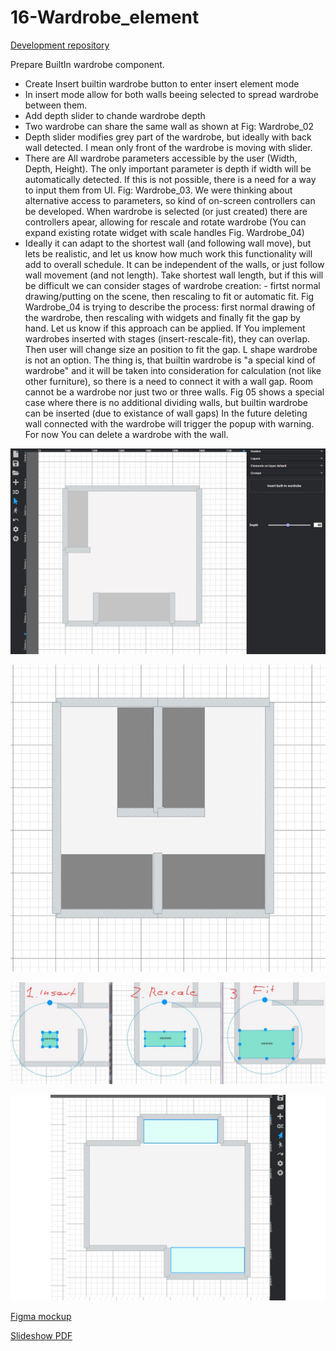 # 16-Wardrobe_element

[Development repository](https://github.com/homyplan/react-planner-alt)

Prepare BuiltIn wardrobe component.
- Create Insert builtin wardrobe button to enter insert element mode
- In insert mode allow for both walls beeing selected to spread wardrobe between them.
- Add depth slider to chande wardrobe depth
- Two wardrobe can share the same wall as shown at Fig: Wardrobe_02
- Depth slider modifies grey part of the wardrobe, but ideally with back wall detected. I mean only front of the wardrobe is moving with slider. 
- There are All wardrobe parameters accessible by the user (Width, Depth, Height). The only important parameter is depth if width will be automatically detected. If this is not possible, there is a need for a way to input them from UI. Fig: Wardrobe_03. We were thinking about alternative access to parameters, so kind of on-screen controllers can be developed. When wardrobe is selected (or just created) there are controllers apear, allowing for rescale and rotate wardrobe (You can expand existing rotate widget with scale handles Fig. Wardrobe_04)
- Ideally it can adapt to the shortest wall (and following wall move), but lets be realistic, and let us know how much work this functionality will add to overall schedule. It can be independent of the walls, or just follow wall movement (and not length).
Take shortest wall length, but if this will be difficult we can consider stages of wardrobe creation: - firtst normal drawing/putting on the scene, then rescaling to fit or automatic fit. Fig Wardrobe_04 is trying to describe the process: first normal drawing of the wardrobe, then rescaling with widgets and finally fit the gap by hand. Let us know if this approach can be applied.
If You implement wardrobes inserted with stages (insert-rescale-fit), they can overlap. Then user will change size an position to fit the gap. L shape wardrobe is not an option.
The thing is, that builtin wardrobe is "a special kind of wardrobe" and it will be taken into consideration for calculation (not like other furniture), so there is a need to connect it with a wall gap. Room cannot be a wardrobe nor just two or three walls. Fig 05 shows a special case where there is no additional dividing walls, but builtin wardrobe can be inserted (due to existance of wall gaps)
In the future deleting wall connected with the wardrobe will trigger the popup with warning. For now You can delete a wardrobe with the wall.

![Wardrobe](Wardrobe.JPG)

![Wardrobe_02](Wardrobe_02.png)

![Wardrobe_01-03](W1-3.JPG)

![Wardrobe_05](Wardrobe_05.jpg)

[Figma mockup](https://www.figma.com/file/lEGBrtmHrIjOwbRCBT2yhE/Wardrobe?node-id=0%3A1)

[Slideshow PDF](Wardrobe.pdf)
